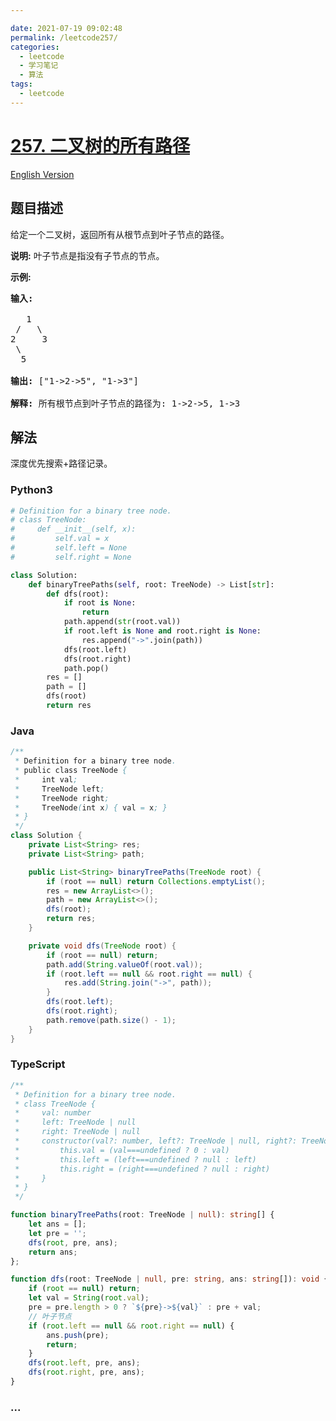```yaml
---

date: 2021-07-19 09:02:48
permalink: /leetcode257/
categories:
  - leetcode
  - 学习笔记
  - 算法  
tags:
  - leetcode
---
```

# [257. 二叉树的所有路径](https://leetcode-cn.com/problems/binary-tree-paths)

[English Version](https://cdn.jsdelivr.net/gh/doocs/leetcode@main/solution/0200-0299/0257.Binary%20Tree%20Paths/README_EN.md)

## 题目描述

<!-- 这里写题目描述 -->

<p>给定一个二叉树，返回所有从根节点到叶子节点的路径。</p>

<p><strong>说明:</strong>&nbsp;叶子节点是指没有子节点的节点。</p>

<p><strong>示例:</strong></p>

<pre><strong>输入:</strong>

   1
 /   \
2     3
 \
  5

<strong>输出:</strong> [&quot;1-&gt;2-&gt;5&quot;, &quot;1-&gt;3&quot;]

<strong>解释:</strong> 所有根节点到叶子节点的路径为: 1-&gt;2-&gt;5, 1-&gt;3</pre>


## 解法

<!-- 这里可写通用的实现逻辑 -->

深度优先搜索+路径记录。

<!-- tabs:start -->

### **Python3**

<!-- 这里可写当前语言的特殊实现逻辑 -->

```python
# Definition for a binary tree node.
# class TreeNode:
#     def __init__(self, x):
#         self.val = x
#         self.left = None
#         self.right = None

class Solution:
    def binaryTreePaths(self, root: TreeNode) -> List[str]:
        def dfs(root):
            if root is None:
                return
            path.append(str(root.val))
            if root.left is None and root.right is None:
                res.append("->".join(path))
            dfs(root.left)
            dfs(root.right)
            path.pop()
        res = []
        path = []
        dfs(root)
        return res
```

### **Java**

<!-- 这里可写当前语言的特殊实现逻辑 -->

```java
/**
 * Definition for a binary tree node.
 * public class TreeNode {
 *     int val;
 *     TreeNode left;
 *     TreeNode right;
 *     TreeNode(int x) { val = x; }
 * }
 */
class Solution {
    private List<String> res;
    private List<String> path;

    public List<String> binaryTreePaths(TreeNode root) {
        if (root == null) return Collections.emptyList();
        res = new ArrayList<>();
        path = new ArrayList<>();
        dfs(root);
        return res;
    }

    private void dfs(TreeNode root) {
        if (root == null) return;
        path.add(String.valueOf(root.val));
        if (root.left == null && root.right == null) {
            res.add(String.join("->", path));
        }
        dfs(root.left);
        dfs(root.right);
        path.remove(path.size() - 1);
    }
}
```

### **TypeScript**

```ts
/**
 * Definition for a binary tree node.
 * class TreeNode {
 *     val: number
 *     left: TreeNode | null
 *     right: TreeNode | null
 *     constructor(val?: number, left?: TreeNode | null, right?: TreeNode | null) {
 *         this.val = (val===undefined ? 0 : val)
 *         this.left = (left===undefined ? null : left)
 *         this.right = (right===undefined ? null : right)
 *     }
 * }
 */

function binaryTreePaths(root: TreeNode | null): string[] {
    let ans = [];
    let pre = '';
    dfs(root, pre, ans);
    return ans;
};

function dfs(root: TreeNode | null, pre: string, ans: string[]): void {
    if (root == null) return;
    let val = String(root.val);
    pre = pre.length > 0 ? `${pre}->${val}` : pre + val;
    // 叶子节点
    if (root.left == null && root.right == null) {
        ans.push(pre);
        return;
    }
    dfs(root.left, pre, ans);
    dfs(root.right, pre, ans);
}
```

### **...**

```

```

<!-- tabs:end -->
